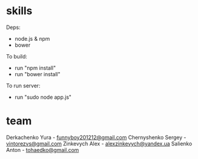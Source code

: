 skills
======
Deps:

* node.js & npm
* bower

To build:

* run "npm install"
* run "bower install"

To run server:

* run "sudo node app.js"

team
====
Derkachenko Yura - funnyboy201212@gmail.com
Chernyshenko Sergey - vintorezvs@gmail.com
Zinkevych Alex - alexzinkevych@yandex.ua
Salienko Anton - tohaedko@gmail.com

